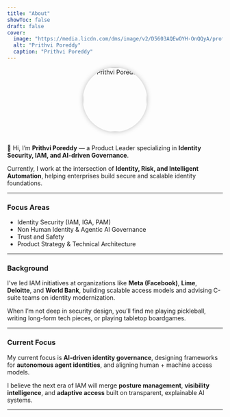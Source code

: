 ```yaml
---
title: "About"
showToc: false
draft: false
cover:
  image: "https://media.licdn.com/dms/image/v2/D5603AQEwOYH-OnQQyA/profile-displayphoto-shrink_200_200/profile-displayphoto-shrink_200_200/0/1710936028407?e=1763596800&v=beta&t=Faeq9qTBkI8WgINnvBvUE3ctsapxkM0BO_aziBqhYxI"
  alt: "Prithvi Poreddy"
  caption: "Prithvi Poreddy"
---
```


<div align="center">

<img src="https://media.licdn.com/dms/image/v2/D5603AQEwOYH-OnQQyA/profile-displayphoto-shrink_200_200/profile-displayphoto-shrink_200_200/0/1710936028407?e=1763596800&v=beta&t=Faeq9qTBkI8WgINnvBvUE3ctsapxkM0BO_aziBqhYxI"
     alt="Prithvi Poreddy"
     width="150"
     height="150"
     style="border-radius:50%;margin-bottom:15px;box-shadow:0 0 12px rgba(0,0,0,0.25);">

</div>


👋 Hi, I’m **Prithvi Poreddy** — a Product Leader specializing in **Identity Security, IAM, and AI-driven Governance**.

Currently, I work at the intersection of **Identity, Risk, and Intelligent Automation**, helping enterprises build secure and scalable identity foundations.

---

### Focus Areas
- Identity Security (IAM, IGA, PAM)
- Non Human Identity & Agentic AI Governance
- Trust and Safety
- Product Strategy & Technical Architecture

---

### Background
I've led IAM initiatives at organizations like **Meta (Facebook)**, **Lime**, **Deloitte**, and **World Bank**, building scalable access models and advising C-suite teams on identity modernization.

When I’m not deep in security design, you’ll find me playing pickleball, writing long-form tech pieces, or playing tabletop boardgames.

---

### Current Focus
My current focus is **AI-driven identity governance**, designing frameworks for **autonomous agent identities**, and aligning human + machine access models.

I believe the next era of IAM will merge **posture management**, **visibility intelligence**, and **adaptive access** built on transparent, explainable AI systems.

---